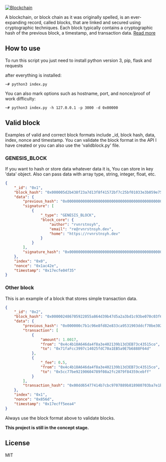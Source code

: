 <a href="https://www.blockchain.com"><img alt="Blockchain" src="https://i.postimg.cc/W12crkm1/pngkit-technology-png-344121.png"></a>

A blockchain, or block chain as it was originally spelled, is an ever-expanding record, called blocks, that are linked and secured using cryptographic techniques. Each block typically contains a cryptographic hash of the previous block, a timestamp, and transaction data. [Read more](https://id.wikipedia.org/wiki/Rantai_blok)

## How to use
To run this script you just need to install python version 3, pip, flask and requests

after everything is installed:
```
~# python3 index.py
```
You can also mark options such as hostname, port, and nonce/proof of work difficulty:
```
~# python3 index.py -h 127.0.0.1 -p 3000 -d 0x00000
```

## Valid block
Examples of valid and correct block formats include _id, block hash, data, index, nonce and timestamp. You can validate the block format in the API I have created or you can also use the 'validblock.py' file.

### GENESIS_BLOCK
If you want to hash or store data whatever data it is, You can store in key 'data' object. Also can pass data with array type, string, integer, float, etc.
```json
{
    "_id": "0x1",
    "block_hash": "0x000005d2b438f23a7d13f8f41572bf7c25bf01033e3b059e755b377126389d24",
    "data": {
        "previous_hash": "0x0000000000000000000000000000000000000000000000000000000000000000",
        "signature": [
            {
                "_type": "GENESIS_BLOCK",
                "block_core": {
                    "author": "rvnrstnsyh",
                    "email": "re@rvnrstnsyh.dev",
                    "home": "https://rvnrstnsyh.dev"
                }
            }
        ],
        "signature_hash": "0x0000000000000000000000000000000000000000000000000000000000000000"
    },
    "index": "0x0",
    "nonce": "0x1ac42e",
    "timestamp": "0x17ecfe04f35"
}
```

### Other block
This is an example of a block that stores simple transaction data.
```json
{
    "_id": "0x2",
    "block_hash": "0x000002486705922055a864d39b47d5a2a3bd1c93be070c03f6740ea017f8159c",
    "data": {
        "previous_hash": "0x000000c7b1c96e8fd82e833ca9531903ddcf70be302f689116cfbb0c70ffebd0",
        "transaction": [
            {
                "amount": 1.0017,
                "from": "0x4c4b18A646da4f8a3e402139b13d3EB73c43515co",
                "to": "0x71faFcc3997c14025fdC70a1EB5a9E7b6888F64d"
            },
            {
                "_fee": 0.5,
                "from": "0x4c4b18A646da4f8a3e402139b13d3EB73c43515co",
                "to": "0x5cc77be92190604789f08a2fc2079f84359cebff"
            }
        ],
        "transaction_hash": "0x00dd65477414b7cbc9707889b818980703ba7e1bb5b9835b333a93a9ffda4b2f"
    },
    "index": "0x1",
    "nonce": "0x856d",
    "timestamp": "0x17ecff5eea4"
}
```
Always use the block format above to validate blocks.

**This project is still in the concept stage.**

## License

MIT
